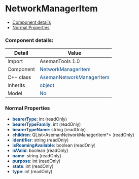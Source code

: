 # NetworkManagerItem

 * [Component details](#component-details)
 * [Normal Properties](#normal-properties)


### Component details:

|Detail|Value|
|------|-----|
|Import|AsemanTools 1.0|
|Component|<font color='#074885'>NetworkManagerItem</font>|
|C++ class|<font color='#074885'>AsemanNetworkManagerItem</font>|
|Inherits|<font color='#074885'>object</font>|
|Model|<font color='#074885'>No</font>|


### Normal Properties

* <font color='#074885'><b>bearerType</b></font>: int (readOnly)
* <font color='#074885'><b>bearerTypeFamily</b></font>: int (readOnly)
* <font color='#074885'><b>bearerTypeName</b></font>: string (readOnly)
* <font color='#074885'><b>children</b></font>: QList<AsemanNetworkManagerItem*> (readOnly)
* <font color='#074885'><b>identifier</b></font>: string (readOnly)
* <font color='#074885'><b>isRoamingAvailable</b></font>: boolean (readOnly)
* <font color='#074885'><b>isValid</b></font>: boolean (readOnly)
* <font color='#074885'><b>name</b></font>: string (readOnly)
* <font color='#074885'><b>purpose</b></font>: int (readOnly)
* <font color='#074885'><b>state</b></font>: int (readOnly)
* <font color='#074885'><b>type</b></font>: int (readOnly)




